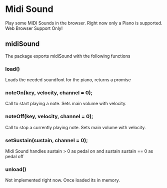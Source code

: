 # Midi Sound


Play some MIDI Sounds in the browser. Right now only a Piano is supported.
Web Browser Support Only!

## midiSound

The package exports midiSound with the following functions

### load()

Loads the needed soundfont for the piano, returns a promise

### noteOn(key, velocity, channel = 0);
Call to start playing a note. Sets main volume with velocity.

### noteOff(key, velocity, channel = 0);
Call to stop a currently playing note. Sets main volume with velocity.

### setSustain(sustain, channel = 0);

Midi Sound handles sustain > 0 as pedal on and sustain sustain == 0 as pedal off

### unload()

Not implemented right now. Once loaded its in memory.

